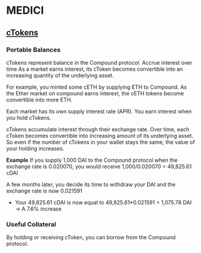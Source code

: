 # MEDICI

## [cTokens](https://compound.finance/ctokens)

### Portable Balances
cTokens represent balance in the Compound protocol. Accrue interest over time
As a market earns interest, its cToken becomes convertible into an increasing quantity of the underlying asset.

For example, you minted some cETH by supplying ETH to Compound. As the Ether market on compound earns interest, the cETH tokens become convertible into more ETH.

Each market has its own supply interest rate (APR). You earn interest when you hold cTokens.

cTokens accumulate interest through their exchange rate. 
Over time, each cToken becomes convertible into increasing amount of its underlying asset. 
So even if the number of cTokens in your wallet stays the same, the value of your holding increases.

**Example**
If you supply 1,000 DAI to the Compound protocol when the exchange rate is 0.020070, you would receive 1,000/0.020070 = 49,825.61 cDAI

A few months later, you decide its time to withdraw your DAI and the exchange rate is now 0.021591
- Your 49,825.61 cDAI is now equal to 49,825.61*0.021591 = 1,075.78 DAI -> A 7.6% increase 

### Useful Collateral
By holding or receiving cToken, you can borrow from the Compound protocol.